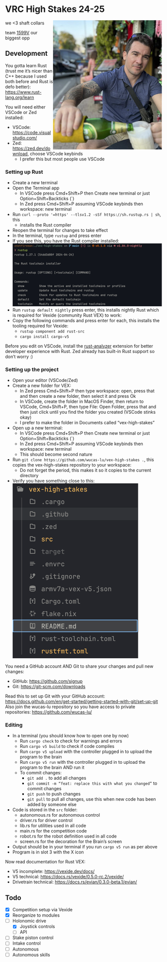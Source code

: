 <!-- TODO: make this prettier -->

# VRC High Stakes 24-25

<img src="./gh-assets/wardrobe.png" width="350px" align="right"/>

we <3 shaft collars

team [1599V](https://github.com/alexngyn/1599V-VRC-HIGH-STAKES) our biggest opp

## Development

You gotta learn Rust (trust me it’s nicer than C++ because I used both before
and Rust is defo better): <https://www.rust-lang.org/learn>

You will need either VSCode or Zed installed:
- VSCode: <https://code.visualstudio.com/>
- Zed: https://zed.dev/download, choose VSCode keybinds
    - I prefer this but most people use VSCode

### Setting up Rust

- Create a new terminal
- Open the Terminal app
    - In VSCode press Cmd+Shift+P then Create new terminal or just
        Option+Shift+Backticks (\`)
    - In Zed press Cmd+Shift+P assuming VSCode keybinds then workspace: new terminal
- Run `curl --proto '=https' --tlsv1.2 -sSf https://sh.rustup.rs | sh`, this
    - installs the Rust compiler
- Reopen the terminal for changes to take effect
- In the terminal, type `rustup` and press enter
- If you see this, you have the Rust compiler installed: ![rustup](./gh-assets/rustup.png)
- Run `rustup default nightly` press enter, this installs nightly Rust which is required for Vexide (community Rust VEX) to work:
- Copy the following commands and press enter for each, this installs the tooling required for Vexide:
    - `rustup component add rust-src`
    - `cargo install cargo-v5`

Before you edit on VSCode, install the [rust-analyzer] extension for better
developer experience with Rust. Zed already has built-in Rust support so
don’t worry :)

[rust-analyzer]: https://marketplace.visualstudio.com/items?itemName=rust-lang.rust-analyzer

### Setting up the project

- Open your editor (VSCode/Zed)
- Create a new folder for VEX:
    - In Zed press Cmd+Shift+P then type workspace: open, press that and then
        create a new folder, then select it and press Ok
    - In VSCode, create the folder in MacOS Finder, then return to VSCode,
        Cmd+Shift+P, then type File: Open Folder, press that and then just click
        until you find the folder you created (VSCode stinks okay)
    - I prefer to make the folder in Documents called “vex-high-stakes”
- Open up a new terminal:
    - In VSCode press Cmd+Shift+P then Create new terminal or just
        Option+Shift+Backticks (\`)
    - In Zed press Cmd+Shift+P assuming VSCode keybinds then workspace: new
        terminal
    - This should become second nature
- Run `git clone https://github.com/wucas-lu/vex-high-stakes .`, this copies the
    vex-high-stakes repository to your workspace:
    - Do not forget the period, this makes it so it copies to the current directory
- Verify you have something close to this: ![project structure](./gh-assets/project.png)

You need a GitHub account AND Git to share your changes and pull new changes:
- GitHub: <https://github.com/signup>
- Git: <https://git-scm.com/downloads>

Read this to set up Git with your GitHub account: <https://docs.github.com/en/get-started/getting-started-with-git/set-up-git>
Also join the wucas-lu repository so you have access to private repositories: <https://github.com/wucas-lu/>

### Editing

- In a terminal (you should know how to open one by now)
    - Run `cargo check` to check for warnings and errors
    - Run `cargo v5 build` to check if code compiles
    - Run `cargo v5 upload` with the controller plugged in to upload the program to the brain
    - Run `cargo v5 run` with the controller plugged in to upload the program to the brain AND run it
    - To commit changes:
        - `git add .` to add all changes
        - `git commit -m “feat: replace this with what you changed”` to commit changes
        - `git push` to push changes
        - `git pull` to pull all changes, use this when new code has been added by someone else
- Code is stored in the `src` folder:
    - autonomous.rs for autonomous control
    - driver.rs for driver control
    - lib.rs for utilities used in all code
    - main.rs for the competition code
    - robot.rs for the robot definition used in all code
    - screen.rs for the decoration for the Brain’s screen
- Output should be in your terminal if you run `cargo v5 run` as per above
- Program is in slot 3 with the X icon

Now read documentation for Rust VEX:
- V5 incomplete: <https://vexide.dev/docs/>
- V5 technical: <https://docs.rs/vexide/0.5.0-rc.2/vexide/>
- Drivetrain technical: <https://docs.rs/evian/0.3.0-beta.1/evian/>

## Todo

- [X] Competition setup via Vexide
- [X] Reorganize to modules
- [ ] Holonomic drive
    - [X] Joystick controls
    - [ ] API
- [ ] Stake piston control
- [ ] Intake control
- [ ] Autonomous
- [ ] Autonomous skills
